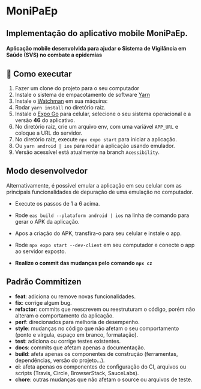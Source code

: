 # MoniPaEp

## Implementação do aplicativo mobile MoniPaEp.

#### Aplicação mobile desenvolvida para ajudar o Sistema de Vigilância em Saúde (SVS) no combate a epidemias

## 🚀 Como executar

1) Fazer um clone do projeto para o seu computador
2) Instale o sistema de empacotamento de software [Yarn](https://classic.yarnpkg.com/en/)
3) Instale o [Watchman](https://facebook.github.io/watchman/docs/install) em sua máquina: 
4) Rodar `yarn install` no diretório raiz.
5) Instale o [Expo Go](https://expo.dev/go) para celular, selecione o seu sistema operacional e a versão **46** do aplicativo.
6) No diretório raiz, crie um arquivo env, com uma variável `APP_URL` e coloque a URL do servidor.
7) No diretório raiz, execute `npx expo start` para iniciar a aplicação.
8) Ou `yarn android | ios` para rodar a aplicação usando emulador.
9) Versão acessível está atualmente na branch `Acessibility`.

## Modo desenvolvedor

Alternativamente, é possível emular a aplicação em seu celular com as principais funcionalidades de depuração de uma emulação no computador.

- Execute os passos de 1 a 6 acima.
- Rode `eas build --plataform android | ios` na linha de comando para gerar o APK da aplicação.
- Apos a criação do APK, transfira-o para seu celular e instale o app.
- Rode `npx expo start --dev-client` em seu computador e conecte o app ao servidor exposto.


- **Realize o commit das mudanças pelo comando `npx cz`**

## Padrão Commitizen

- **feat**: adiciona ou remove novas funcionalidades.
- **fix**: corrige algum bug.
- **refactor**: commits que reescrevem ou reestruturam o código, porém não alteram o comportamento da aplicação.
- **perf**: direcionados para melhoria de desempenho.
- **style**: mudanças no código que não afetam o seu comportamento (ponto e vírgula, espaço em branco, formatação).
- **test**: adiciona ou corrige testes existentes.
- **docs**: commits que afetam apenas a documentação.
- **build**: afeta apenas os componentes de construção (ferramentas, dependências, versão do projeto...).
- **ci**: afeta apenas os componentes de configuração do CI, arquivos ou scripts (Travis, Circle, BrowserStack, SauceLabs).
- **chore**: outras mudanças que não afetam o source ou arquivos de teste.
